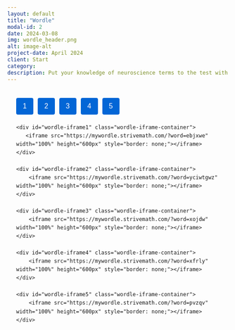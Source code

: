 ```yaml
---
layout: default
title: "Wordle"
modal-id: 2
date: 2024-03-08
img: wordle_header.png
alt: image-alt
project-date: April 2024
client: Start 
category: 
description: Put your knowledge of neuroscience terms to the test with five interactive Wordle games!
---
```


<div class="wordle-container" markdown="0">
    <div class="button-container">
        <button class="wordle-btn" onclick="showWordleIframe('wordle-iframe1')">1</button>
        <button class="wordle-btn" onclick="showWordleIframe('wordle-iframe2')">2</button>
        <button class="wordle-btn" onclick="showWordleIframe('wordle-iframe3')">3</button>
        <button class="wordle-btn" onclick="showWordleIframe('wordle-iframe4')">4</button>
        <button class="wordle-btn" onclick="showWordleIframe('wordle-iframe5')">5</button>
    </div>
    
    <div id="wordle-iframe1" class="wordle-iframe-container">
       <iframe src="https://mywordle.strivemath.com/?word=ebjxwe" width="100%" height="600px" style="border: none;"></iframe>
    </div>
    
    <div id="wordle-iframe2" class="wordle-iframe-container">
        <iframe src="https://mywordle.strivemath.com/?word=yciwtgwz" width="100%" height="600px" style="border: none;"></iframe>
    </div>
    
    <div id="wordle-iframe3" class="wordle-iframe-container">
        <iframe src="https://mywordle.strivemath.com/?word=xojdw" width="100%" height="600px" style="border: none;"></iframe>
    </div>
    
    <div id="wordle-iframe4" class="wordle-iframe-container">
        <iframe src="https://mywordle.strivemath.com/?word=xfrly" width="100%" height="600px" style="border: none;"></iframe>
    </div>
    
    <div id="wordle-iframe5" class="wordle-iframe-container">
        <iframe src="https://mywordle.strivemath.com/?word=pvzqv" width="100%" height="600px" style="border: none;"></iframe>
    </div>
</div>

<style>
.wordle-container {
    font-family: -apple-system, BlinkMacSystemFont, "Segoe UI", Roboto, Helvetica, Arial, sans-serif;
    max-width: 800px;
    margin: 0 auto;
    padding: 20px;
    line-height: 1.6;
}

.button-container {
    display: flex;
    flex-wrap: wrap;
    gap: 10px;
    margin-bottom: 20px;
}

.wordle-btn {
    padding: 10px 15px;
    background-color: #0366d6;
    color: white;
    border: none;
    border-radius: 4px;
    cursor: pointer;
    font-size: 16px;
    transition: background-color 0.3s;
}

.wordle-btn:hover {
    background-color: #024ea2;
}

.wordle-btn.active {
    background-color: #024ea2;
    box-shadow: 0 0 0 2px rgba(3, 102, 214, 0.3);
}

.wordle-iframe-container {
    position: relative;
    width: 100%;
    height: 500px;
    border: 1px solid #e1e4e8;
    border-radius: 6px;
    overflow: hidden;
    display: none;
}

.wordle-iframe-container iframe {
    width: 100%;
    height: 100%;
    border: none;
}
</style>

<script>
(function() {
    // Immediately show the first iframe when the page loads
    window.addEventListener('DOMContentLoaded', function() {
        showWordleIframe('wordle-iframe1');
        document.querySelector('.wordle-btn').classList.add('active');
    });
    
    // Make the function available globally
    window.showWordleIframe = function(iframeId) {
        // Hide all iframe containers
        const containers = document.querySelectorAll('.wordle-iframe-container');
        containers.forEach(function(container) {
            container.style.display = 'none';
        });
        
        // Remove active class from all buttons
        const buttons = document.querySelectorAll('.wordle-btn');
        buttons.forEach(function(button) {
            button.classList.remove('active');
        });
        
        // Show the selected iframe container
        const selectedContainer = document.getElementById(iframeId);
        if (selectedContainer) {
            selectedContainer.style.display = 'block';
        }
        
        // Add active class to clicked button
        const clickedButton = event.currentTarget;
        clickedButton.classList.add('active');
    };
})();
</script>

